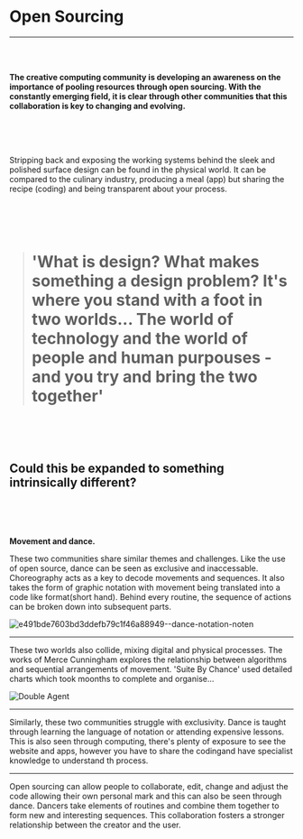 # Open Sourcing
---------------------------------------------------------------------------------------

<br />
<br />


**The creative computing community is developing an awareness on the importance of pooling resources through open sourcing. With the constantly emerging field,
it is clear through other communities that this collaboration is key to changing and evolving.**


<br />
<br />
<br />


Stripping back and exposing the working systems behind the sleek and polished surface design can be found in the physical world. It can be compared to the culinary industry, producing a meal (app) but sharing the recipe (coding) and being transparent about your process.

<br />
<br />
<br />

> # 'What is design? What makes something a design problem? It's where you stand with a foot in two worlds... The world of technology and the world of people and human purpouses - and you try and bring the two together'

<br />
<br />
<br />

## Could this be expanded to something intrinsically different?

<br />
<br />
<br />


**Movement and dance.**

These two communities share similar themes and challenges. Like the use of open source, dance can be seen as exclusive and inaccessable. Choreography acts as a key to decode movements and sequences. It also takes the form of graphic notation with movement being translated into a code like format(short hand). Behind every routine, the sequence of actions can be broken down into subsequent parts.

![e491bde7603bd3ddefb79c1f46a88949--dance-notation-noten](https://user-images.githubusercontent.com/93981347/140948179-31906ca9-ac49-446c-b071-60f2544a5b86.jpg) 

---------------------------------------------------------------------------------------------

These two worlds also collide, mixing digital and physical processes. The works of Merce Cunningham explores the relationship between algorithms and sequential arrangements of movement. 'Suite By Chance' used detailed charts which took moonths to complete and organise...

![Double Agent](https://user-images.githubusercontent.com/93981347/140962288-45eaf2e7-a4d3-4fd8-a423-0933ff83ff84.jpg)

----------------------------------------------------------------------------------------------

Similarly, these two communities struggle with exclusivity. Dance is taught through learning the language of notation or attending expensive lessons. This is also seen through computing, there's plenty of exposure to see the website and apps, however you have to share the codingand have specialist knowledge to understand th process.

-----------------------------------------------------------------------------------------------

Open sourcing can allow people to collaborate, edit, change and adjust the code allowing their own personal mark and this can also be seen through dance. Dancers take elements of routines and combine them together to form new and interesting sequences. This collaboration fosters a stronger relationship between the creator and the user.
